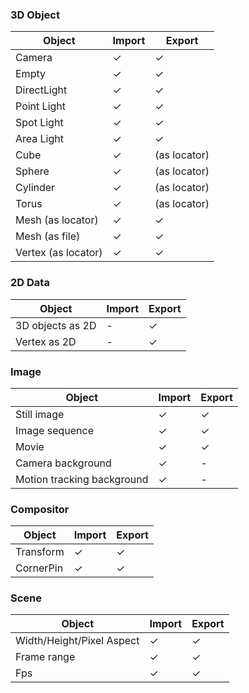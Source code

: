 ### 3D Object
   Object               | Import | Export          |
 |----------------------|--------|-----------------|
 | Camera               | ✓      | ✓               |
 | Empty                | ✓      | ✓               |
 | DirectLight          | ✓      | ✓               |
 | Point Light          | ✓      | ✓               |
 | Spot Light           | ✓      | ✓               |
 | Area Light           | ✓      | ✓               |
 | Cube                 | ✓      | (as locator)    |
 | Sphere               | ✓      | (as locator)    |
 | Cylinder             | ✓      | (as locator)    |
 | Torus                | ✓      | (as locator)    |
 | Mesh (as locator)    | ✓      | ✓               |
 | Mesh (as file)       | ✓      | ✓               |
 | Vertex (as locator)  | ✓      | ✓               |

### 2D Data
 | Object               | Import | Export          |
 |----------------------|--------|-----------------|
 | 3D objects as 2D    | -      | ✓               |
 | Vertex as 2D        | -      | ✓               |

### Image
 | Object                     | Import | Export          |
 |----------------------------|--------|-----------------|
 | Still image                | ✓      | ✓               |
 | Image sequence             | ✓      | ✓               |
 | Movie                      | ✓      | ✓               |
 | Camera background          | ✓      | -               |
 | Motion tracking background | ✓      | -               |

### Compositor
 | Object                     | Import | Export          |
 |----------------------------|--------|-----------------|
 | Transform                  | ✓      | ✓               |
 | CornerPin                  | ✓      | ✓               |


### Scene
 | Object                     | Import | Export          |
 |----------------------------|--------|-----------------|
 | Width/Height/Pixel Aspect  | ✓      | ✓               |
 | Frame range                | ✓      | ✓               |
 | Fps                        | ✓      | ✓               |